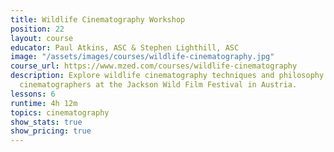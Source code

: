 ```yaml
---
title: Wildlife Cinematography Workshop
position: 22
layout: course
educator: Paul Atkins, ASC & Stephen Lighthill, ASC
image: "/assets/images/courses/wildlife-cinematography.jpg"
course_url: https://www.mzed.com/courses/wildlife-cinematography
description: Explore wildlife cinematography techniques and philosophy with acclaimed
  cinematographers at the Jackson Wild Film Festival in Austria.
lessons: 6
runtime: 4h 12m
topics: cinematography
show_stats: true
show_pricing: true
---
```


